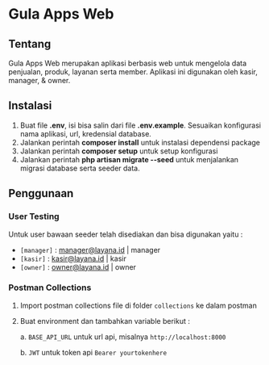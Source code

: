 # Gula Apps Web

## Tentang
Gula Apps Web merupakan aplikasi berbasis web untuk mengelola data penjualan, produk, layanan serta member. Aplikasi ini digunakan oleh kasir, manager, & owner.

## Instalasi
1. Buat file **.env**, isi bisa salin dari file **.env.example**. Sesuaikan konfigurasi nama aplikasi, url, kredensial database.
2. Jalankan perintah **composer install** untuk instalasi dependensi package
3. Jalankan perintah **composer setup** untuk setup konfigurasi
4. Jalankan perintah **php artisan migrate --seed** untuk menjalankan migrasi database serta seeder data.

## Penggunaan
### User Testing
Untuk user bawaan seeder telah disediakan dan bisa digunakan yaitu :
- `[manager]` : manager@layana.id | manager
- `[kasir]` : kasir@layana.id | kasir
- `[owner]` : owner@layana.id | owner

### Postman Collections

 1. Import postman collections file di folder `collections` ke dalam postman
 2. Buat environment dan tambahkan variable berikut :

    a. `BASE_API_URL` untuk url api, misalnya `http://localhost:8000`

    b. `JWT` untuk token api `Bearer yourtokenhere`
